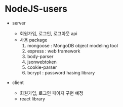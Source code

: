 # NodeJS-users

- server
  - 회원가입, 로그인, 로그아웃 api
  - 사용 package
    1. mongoose : MongoDB object modeling tool
    2. express : web framework
    3. body-parser
    4. jsonwebtoken 
    5. cookie-parser 
    6. bcrypt : password hasing library

  
- client
  - 회원가입, 로그인 페이지 구현 예정
  - react library 
